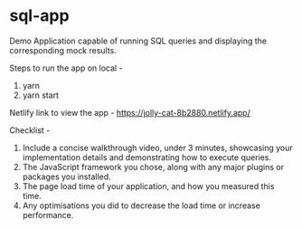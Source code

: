 # sql-app
Demo Application capable of running SQL queries and displaying the corresponding mock results.

Steps to run the app on local - 

1. yarn
2. yarn start

Netlify link to view the app - https://jolly-cat-8b2880.netlify.app/

Checklist - 

1. Include a concise walkthrough video, under 3 minutes, showcasing your implementation details and demonstrating how to execute queries.
2. The JavaScript framework you chose, along with any major plugins or packages you installed.
3. The page load time of your application, and how you measured this time.
4. Any optimisations you did to decrease the load time or increase performance.
